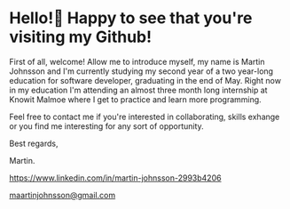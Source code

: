 # Hello!👋 Happy to see that you're visiting my Github! 

First of all, welcome! Allow me to introduce myself, my name is Martin Johnsson and I'm currently studying my second year of a two year-long education for software developer, graduating in the end of May. 
Right now in my education I'm attending an almost three month long internship at Knowit Malmoe where I get to practice and learn more programming.

Feel free to contact me if you're interested in collaborating, skills exhange or you find me interesting for any sort of opportunity.

Best regards,

Martin.

https://www.linkedin.com/in/martin-johnsson-2993b4206

maartinjohnsson@gmail.com
